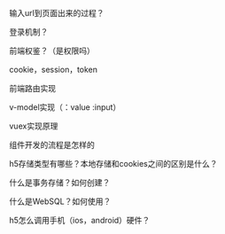 输入url到页面出来的过程？

登录机制？

前端权鉴？（是权限吗）

cookie，session，token

前端路由实现

v-model实现（：value  :input）

vuex实现原理

组件开发的流程是怎样的

h5存储类型有哪些？本地存储和cookies之间的区别是什么？

什么是事务存储？如何创建？

什么是WebSQL？如何使用？

h5怎么调用手机（ios，android）硬件？

